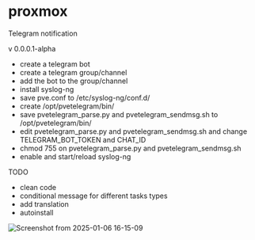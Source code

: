 # proxmox

Telegram notification

v 0.0.0.1-alpha
- create a telegram bot
- create a telegram group/channel
- add the bot to the group/channel
- install syslog-ng
- save pve.conf to /etc/syslog-ng/conf.d/
- create /opt/pvetelegram/bin/
- save pvetelegram_parse.py and pvetelegram_sendmsg.sh to /opt/pvetelegram/bin/
- edit pvetelegram_parse.py and pvetelegram_sendmsg.sh and change TELEGRAM_BOT_TOKEN and CHAT_ID
- chmod 755 on pvetelegram_parse.py and pvetelegram_sendmsg.sh
- enable and start/reload syslog-ng

TODO
- clean code
- conditional message for different tasks types
- add translation 
- autoinstall

![Screenshot from 2025-01-06 16-15-09](https://github.com/user-attachments/assets/b02c6895-97e1-467f-800f-12605d2eae0b)
